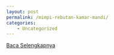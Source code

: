 ```yaml
---
layout: post
permalink: /mimpi-rebutan-kamar-mandi/
categories:
    - Uncategorized
---
```


[Baca Selengkapnya](/04)